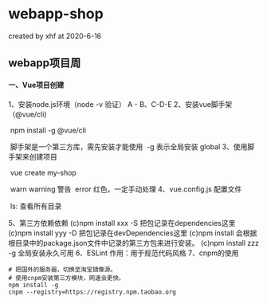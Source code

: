 # webapp-shop
created by xhf at 2020-6-16

## webapp项目周

#### 一、Vue项目创建

1、安装node.js环境（node -v 验证）
	A - B、C-D-E
2、安装vue脚手架（@vue/cli)

​	npm install -g @vue/cli

​	脚手架是一个第三方库，需先安装才能使用
​	-g 表示全局安装 global
3、使用脚手架来创建项目

​	vue  create  my-shop

​	warn warning 警告
​	error 红色，一定手动处理
4、vue.config.js 配置文件

​		ls: 查看所有目录

5、第三方依赖依赖
	(c)npm install xxx -S  把包记录在dependencies这里
	(c)npm install yyy -D  把包记录在devDependencies这里
	(c)npm install 会根据根目录中的package.json文件中记录的第三方包来进行安装。
	(c)npm install zzz -g  全局安装永久可用
6、ESLint
	作用：用于规范代码风格
7、cnpm的使用

```
# 把国外的服务器，切换至淘宝镜像源。
# 使用cnpm安装第三方模块，网速会更快。
npm install -g 
cnpm --registry=https://registry.npm.taobao.org
```

